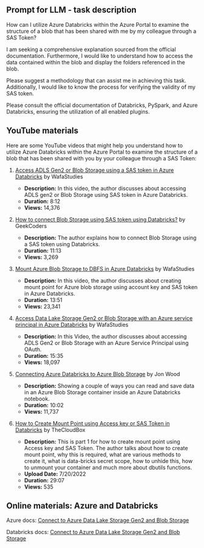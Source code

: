 
## Prompt for LLM - task description

How can I utilize Azure Databricks within the Azure Portal to examine the structure of a blob that has been shared with me by my colleague through a SAS Token? 

I am seeking a comprehensive explanation sourced from the official documentation. Furthermore, I would like to understand how to access the data contained within the blob and display the folders referenced in the blob. 

Please suggest a methodology that can assist me in achieving this task. Additionally, I would like to know the process for verifying the validity of my SAS token. 

Please consult the official documentation of Databricks, PySpark, and Azure Databricks, ensuring the utilization of all enabled plugins.


## YouTube materials

Here are some YouTube videos that might help you understand how to utilize Azure Databricks within the Azure Portal to examine the structure of a blob that has been shared with you by your colleague through a SAS Token:

1. [Access ADLS Gen2 or Blob Storage using a SAS token in Azure Databricks](https://www.youtube.com/watch?v=_lkN0lTzl60) by WafaStudies
    
    - **Description:** In this video, the author discusses about accessing ADLS gen2 or Blob Storage using SAS token in Azure Databricks.
    - **Duration:** 8:12
    - **Views:** 14,376
2. [How to connect Blob Storage using SAS token using Databricks?](https://www.youtube.com/watch?v=ILMBucdzhY4) by GeekCoders
    
    - **Description:** The author explains how to connect Blob Storage using a SAS token using Databricks.
    - **Duration:** 11:13
    - **Views:** 3,269
3. [Mount Azure Blob Storage to DBFS in Azure Databricks](https://www.youtube.com/watch?v=8YL8T0kw75M) by WafaStudies
    
    - **Description:** In this video, the author discusses about creating mount point for Azure blob storage using account key and SAS token in Azure Databricks.
    - **Duration:** 13:51
    - **Views:** 23,341
4. [Access Data Lake Storage Gen2 or Blob Storage with an Azure service principal in Azure Databricks](https://www.youtube.com/watch?v=En95WQYYmbo) by WafaStudies
    
    - **Description:** In this Video, the author discusses about accessing ADLS Gen2 or Blob Storage with an Azure Service Principal using OAuth.
    - **Duration:** 15:35
    - **Views:** 18,097
5. [Connecting Azure Databricks to Azure Blob Storage](https://www.youtube.com/watch?v=7d7DCzFtgCA) by Jon Wood
    
    - **Description:** Showing a couple of ways you can read and save data in an Azure Blob Storage container inside an Azure Databricks notebook.
    - **Duration:** 10:02
    - **Views:** 11,737
6. [How to Create Mount Point using Access key or SAS Token in Databricks](https://www.youtube.com/watch?v=q0MhWLYYhL0&ab_channel=TheCloudBox) by TheCloudBox
    
    - **Description:** This is part 1 for how to create mount point using Access key and SAS Token. The author talks about how to create mount point, why this is required, what are various methods to create it, what is data-bricks secret scope, how to unhide this, how to unmount your container and much more about dbutils functions.
    - **Upload Date:** 7/20/2022
    - **Duration:** 29:07
    - **Views:** 535

## Online materials: Azure and Databricks

Azure docs:
[Connect to Azure Data Lake Storage Gen2 and Blob Storage](https://learn.microsoft.com/en-us/azure/databricks/storage/azure-storage)

Databricks docs:
[Connect to Azure Data Lake Storage Gen2 and Blob Storage](https://docs.databricks.com/storage/azure-storage.html#language-SAS%C2%A0tokens)






